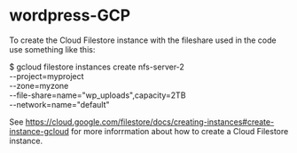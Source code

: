 # wordpress-GCP

To create the Cloud Filestore instance with the fileshare used in the code use something like this:

$ gcloud filestore instances create nfs-server-2 \
      --project=myproject \
      --zone=myzone \
      --file-share=name="wp_uploads",capacity=2TB \
      --network=name="default"

See https://cloud.google.com/filestore/docs/creating-instances#create-instance-gcloud for more inforrmation about how to create a Cloud Filestore instance.

